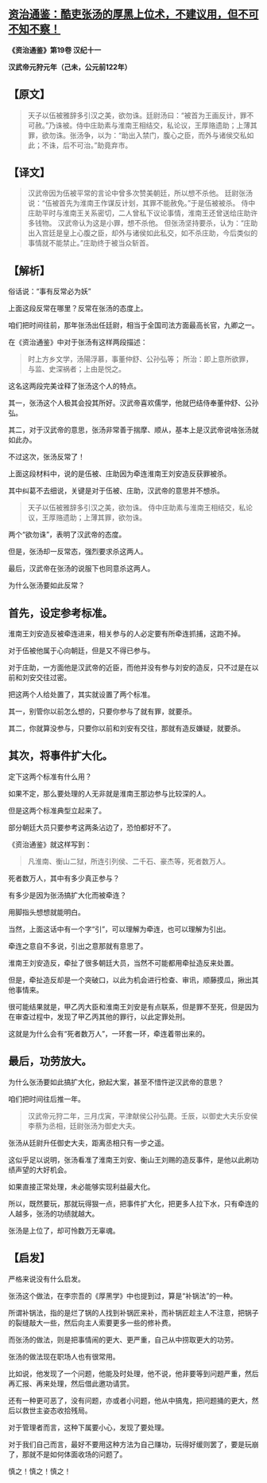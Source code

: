 ## [资治通鉴：酷吏张汤的厚黑上位术，不建议用，但不可不知不察！](https://zhuanlan.zhihu.com/p/286534829)

**《资治通鉴》第19卷 汉纪十一**

**汉武帝元狩元年（己未，公元前122年）**



## 【原文】

> 天子以伍被雅辞多引汉之美，欲勿诛。廷尉汤曰：“被首为王画反计，罪不可赦。”乃诛被。侍中庄助素与淮南王相结交，私论议，王厚赂遗助；上薄其罪，欲勿诛。张汤争，以为：“助出入禁门，腹心之臣，而外与诸侯交私如此；不诛，后不可治。”助竟弃市。

## 【译文】

> 汉武帝因为伍被平常的言论中曾多次赞美朝廷，所以想不杀他。
> 廷尉张汤说：“伍被首先为淮南王作谋反计划，其罪不能赦免。”于是伍被被杀。
> 侍中庄助平时与淮南王关系密切，二人曾私下议论事情，淮南王还曾送给庄助许多钱物。
> 汉武帝认为这是小罪，想不杀他。
> 但张汤坚持要杀，认为：“庄助出入宫廷是皇上心腹之臣，却外与诸侯如此私交，如不杀庄助，今后类似的事情就不能禁止。”庄助终于被当众斩首。

## 【解析】

俗话说：“事有反常必为妖”

上面这段反常在哪里？反常在张汤的态度上。

咱们把时间往前，那年张汤出任廷尉，相当于全国司法方面最高长官，九卿之一。

在《资治通鉴》中对于张汤有这样两段描述：

> 时上方乡文学，汤陽浮慕，事董仲舒、公孙弘等；
> 所治：即上意所欲罪，与监、史深祸者；上由是悦之。

这名这两段完美诠释了张汤这个人的特点。

其一，张汤这个人极其会投其所好。汉武帝喜欢儒学，他就巴结侍奉董仲舒、公孙弘。

其二，对于汉武帝的意思，张汤非常善于揣摩、顺从，基本上是汉武帝说啥张汤就如此办。

不过这次，张汤反常了！

上面这段材料中，说的是伍被、庄助因为牵连淮南王刘安造反获罪被杀。

其中纠葛不去细说，关键是对于伍被、庄助，汉武帝的意思并不想杀。

> 天子以伍被雅辞多引汉之美，欲勿诛。
> 侍中庄助素与淮南王相结交，私论议，王厚赂遗助；上薄其罪，欲勿诛。

两个“欲勿诛”，表明了汉武帝的态度。

但是，张汤却一反常态，强烈要求杀这两人。

最后，汉武帝在张汤的说服下也同意杀这两人。

为什么张汤要如此反常？

## 首先，设定参考标准。

淮南王刘安造反被牵连进来，相关参与的人必定要有所牵连抓捕，这跑不掉。

对于伍被他属于心向朝廷，但是又不得已参与。

对于庄助，一方面他是汉武帝的近臣，而他并没有参与刘安的造反，只不过是在以前和刘安交往过密。

把这两个人给处置了，其实就设置了两个标准。

其一，别管你以前怎么想的，只要你参与了就有罪，就要杀。

其二，你就算没参与，只要你以前和刘安有交往，那就有造反嫌疑，就要杀。

## 其次，将事件扩大化。

定下这两个标准有什么用？

如果不定，那么要处理的人无非就是淮南王那边参与比较深的人。

但是这两个标准典型立起来了。

部分朝廷大员只要参考这两条沾边了，恐怕都好不了。

《资治通鉴》就这样写到：

> 凡淮南、衡山二狱，所连引列侯、二千石、豪杰等，死者数万人。

死者数万人，其中有多少真正参与？

有多少是因为张汤搞扩大化而被牵连？

用脚指头想想就能明白。

当然，上面这话中有一个字“引”，可以理解为牵连，也可以理解为引出。

牵连之意自不多说，引出之意那就有意思了。

淮南王刘安造反，牵扯了很多朝廷大员，当然不可能都用牵扯造反来处置。

但是，牵扯造反却是一个突破口，以此为机会进行检查、审讯，顺藤摸瓜，揪出其他事情来。

很可能结果就是，甲乙丙大臣和淮南王刘安是有点联系，但是罪不至死，但是因为在审查过程中，发现了甲乙丙其他的罪行，以此定罪处刑。

这就是为什么会有“死者数万人”，一环套一环，牵连着带出来的。

## 最后，功劳放大。

为什么张汤要如此搞扩大化，掀起大案，甚至不惜忤逆汉武帝的意思？

咱们把时间往后推一年。

> 汉武帝元狩二年，三月戊寅，平津献侯公孙弘薨。壬辰，以御史大夫乐安侯李蔡为丞相，廷尉张汤为御史大夫。

张汤从廷尉升任御史大夫，距离丞相只有一步之遥。

这似乎足以说明，张汤看准了淮南王刘安、衡山王刘赐的造反事件，是他以此刷功绩声望的大好机会。

如果直接正常处理，未必能够实现利益最大化。

所以，既然要玩，那就玩得狠一点，把事件扩大化，把更多人拉下水，只有牵连的人越多，张汤的功绩就越大。

张汤是上位了，却可怜数万无辜魂。

## 【启发】

严格来说没有什么启发。

张汤这个做法，在李宗吾的《厚黑学》中也提到过，算是“补锅法”的一种。

所谓补锅法，指的是烂了锅的人找到补锅匠来补，而补锅匠趁主人不注意，把锅子的裂缝敲大一些，然后向主人索要更多一些的修补费。 

而张汤的做法，则是把事情闹的更大、更严重，自己从中捞取更大的功劳。

张汤的做法现在职场人也有很常用。

比如说，他发现了一个问题，他能及时处理，他不说，他非要等到问题严重，然后再汇报、再来处理，然后借此邀功请赏。

还有一种更可恶了，没有问题，亦或者小问题，他从中搞鬼，把问题捅的更大，然后以救世主姿态收拾残局。

对于管理者而言，这种下属要小心，发现了要处理。

对于我们自己而言，最好不要用这种方法为自己赚功，玩得好缓则罢了，要是玩崩了，那就不是如何体面收场的问题了。

慎之！慎之！慎之！